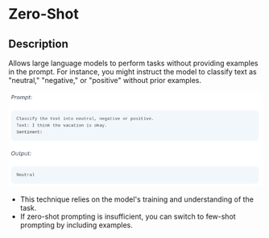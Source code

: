 # Zero-Shot

## Description

Allows large language models to perform tasks without providing examples in the prompt. For instance, you might instruct the model to classify text as "neutral," "negative," or "positive" without prior examples.

![](zero_shot/image1.png)

- This technique relies on the model's training and understanding of the task.
- If zero-shot prompting is insufficient, you can switch to few-shot prompting by including examples.
